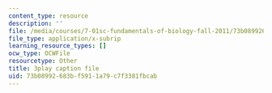 ```yaml
---
content_type: resource
description: ''
file: /media/courses/7-01sc-fundamentals-of-biology-fall-2011/73b08992683bf5911a79c7f3381fbcab_dt4sSAb-7cE.srt
file_type: application/x-subrip
learning_resource_types: []
ocw_type: OCWFile
resourcetype: Other
title: 3play caption file
uid: 73b08992-683b-f591-1a79-c7f3381fbcab
---
```

